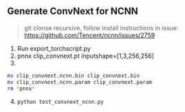 ## Generate ConvNext for NCNN

> git clonse recursive, follow install instructions in issue:
> https://github.com/Tencent/ncnn/issues/2759

1. Run export_torchscript.py
2. pnnx clip_convnext.pt inputshape=[1,3,256,256]
3.

```bash
mv clip_convnext.ncnn.bin clip_convnext.bin
mv clip_convnext.ncnn.param clip_convnext.param
rm *pnnx*
```

4. `python test_convnext_ncnn.py`
